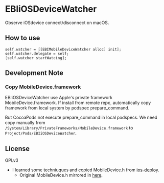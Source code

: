 # EBIiOSDeviceWatcher

Observe iOSdevice connect/disconnect on macOS.

## How to use

```
self.watcher = [[EBIMobileDeviceWatcher alloc] init];
self.watcher.delegate = self;
[self.watcher startWatcing];
```

## Development Note

### Copy MobileDevice.framework

EBIiOSDeviceWatcher use Apple's private framework MobileDevice.framework. If install from remote repo, automatically copy framework from local system by podspec prepare_command.

But CocoaPods not execute prepare_command in local podspecs. We need copy manually from `/System/Library/PrivateFrameworks/MobileDevice.framework` to `Project/Pods/EBIiOSDeviceWatcher`.

## License

GPLv3

- I learned some techniuques and copied MobileDevice.h from [ios-deploy](https://github.com/phonegap/ios-deploy).
    - Original MobileDevice.h mirrored in [here](https://github.com/svn2github/iphuc/blob/master/MobileDevice.h).